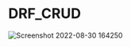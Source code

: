 # DRF_CRUD

![Screenshot 2022-08-30 164250](https://user-images.githubusercontent.com/75967006/187427339-cf89c436-bdf1-48a3-be6d-412e8ae5d6ff.png)
